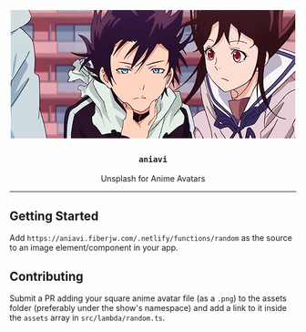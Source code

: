 <p align="center">
  <img alt="Noragami Falling Selfie GIF" src="./readme-artwork.gif">
</p>

<h3 align="center" style="font-weight:600">

`aniavi`

</h3>

<p align="center">
  Unsplash for Anime Avatars
</p>

---

## Getting Started

Add `https://aniavi.fiberjw.com/.netlify/functions/random` as the source to an image element/component in your app.

## Contributing

Submit a PR adding your square anime avatar file (as a `.png`) to the assets folder (preferably under the show's namespace) and add a link to it inside the `assets` array in `src/lambda/random.ts`.

